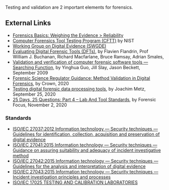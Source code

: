 Testing and validation are 2 important elements for forensics.

## External Links

- [Forensics Basics: Weighing the Evidence \>
  Reliability](http://www.forensicbasics.org/?page_id=501#.X3bvX3UzauU)
- [Computer Forensics Tool Testing Program
  (CFTT)](https://www.nist.gov/itl/ssd/software-quality-group/computer-forensics-tool-testing-program-cftt)
  by NIST
- [Working Group on Digital Evidence
  (SWGDE)](https://www.swgde.org/home)
- [Evaluating Digital Forensic Tools
  (DFTs)](https://www.napier.ac.uk/~/media/worktribe/output-178532/flandrinpdf.pdf),
  by Flavien Flandrin, Prof William J. Buchanan, Richard Macfarlane,
  Bruce Ramsay, Adrian Smales,
- [Validation and verification of computer forensic software tools —
  Searching
  Function](https://www.sciencedirect.com/science/article/pii/S1742287609000358),
  by Yinghua Guo, Jill Slay, Jason Beckett, September 2009
- [Forensic Science Regulator Guidance: Method Validation in Digital
  Forensics](https://assets.publishing.service.gov.uk/government/uploads/system/uploads/attachment_data/file/921392/218_Method_Validation_in_Digital_Forensics_Issue_2_New_Base_Final.pdf),
  by Crown, 2020
- [Testing digital forensic data processing
  tools](https://osdfir.blogspot.com/2020/09/testing-digital-forensic-data.html),
  by Joachim Metz, September 25, 2020
- [25 Days, 25 Questions: Part 4 – Lab And Tool
  Standards](https://www.forensicfocus.com/articles/25-days-25-questions-part-4-lab-and-tool-standards/),
  by Forensic Focus, November 2, 2020

### Standards

- [ISO/IEC 27037:2012 Information technology — Security techniques —
  Guidelines for identification, collection, acquisition and
  preservation of digital
  evidence](https://www.iso.org/standard/44381.html)
- [ISO/IEC 27041:2015 Information technology — Security techniques —
  Guidance on assuring suitability and adequacy of incident
  investigative method](https://www.iso.org/standard/44405.html)
- [ISO/IEC 27042:2015 Information technology — Security techniques —
  Guidelines for the analysis and interpretation of digital
  evidence](https://www.iso.org/standard/44406.html)
- [ISO/IEC 27043:2015 Information technology — Security techniques —
  Incident investigation principles and
  processes](https://www.iso.org/standard/44407.html)
- [ISO/IEC 17025 TESTING AND CALIBRATION
  LABORATORIES](https://www.iso.org/ISO-IEC-17025-testing-and-calibration-laboratories.html)